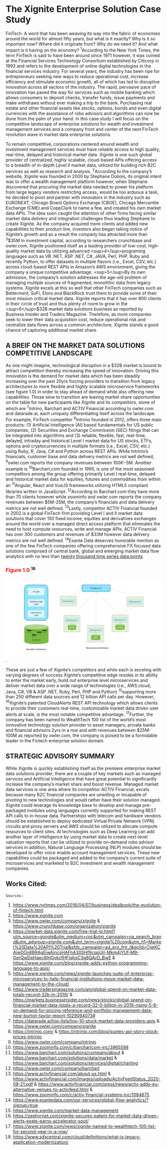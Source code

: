 # The Xignite Enterprise Solution Case Study
FinTech. A word that has been weaving its way into the fabric of economies around the world for almost fifty years, but what is it exactly? Why is it so important now? Where did it originate from? Why do we need it? And what impact is it having on the economy? <sup>1</sup>According to the New York Times, the term FinTech is said to have been around since 1971 however, it was coined at the Financial Services Technology Consortium established by Citicorp in 1993 and refers to the development of online digital technologies in the financial services industry.  For several years, the industry has been ripe for entrepreneurs seeking new ways to reduce operational cost, increase efficiency and stimulate economic growth, all of which has led to disruptive innovation across all sectors of the industry. The rapid, pervasive pace of innovation has paved the way for services such as mobile banking which allows consumers to deposit checks, transfer funds, issue payments and make withdraws without ever making a trip to the bank. Purchasing real estate and other financial assets like stocks, options, bonds and even digital currencies with the assistance of robo advisors and algorithms can now be done from the palm of your hand.  In this case study I will focus on the competitive landscape of enterprise solutions for wealth and investment management services and a company front and center of the next FinTech revolution wave in market data enterprise solutions.

To remain competitive, corporations centered around wealth and investment management services must have reliable access to high quality, real-time, delayed and historical market data.  Xignite is one such global provider of centralized, highly scalable, cloud-based APIs offering access to a breadth of in-depth Level II market data, utilized for building rich B2C services as well as research and analysis. <sup>2</sup>According to the company’s website, Xignite was founded in 2000 by Stephane Dubois, its original intent was to offer a wealth management platform however, when Stephane discovered that procuring the market data needed to power his platform from large legacy vendors restricting access, would be too arduous a task, he decided to pivot and partner with innovators in the industry such as EURONEXT, Chicago Board Options Exchange (CBOE), Chicago Mercantile Exchange (CME) and CoppClark to name a few, and created his own market data APIs.  The idea soon caught the attention of other firms facing similar market data delivery and integration challenges thus leading Stephane to create Xignite. As the company acquired more clients and added new capabilities to their product line, investors also began taking notice of Xignite’s growth and as a result the company has attracted more than <sup>3</sup>$35M in investment capital, according to researchers crunchbase and owler.com. Xignite positioned itself as a leading provider of low-cost, high-quality market data by utilizing advanced <sup>4</sup>programing languages such as VB .NET, ASP .NET, C#, JAVA, Perl, PHP, Ruby and recently Python, to offer datasets in multiple flavors (i.e., Excel, CSV, etc.) across cloud-based REST APIs in Amazon’s AWS environment, giving the company a unique competitive advantage.  <sup>5</sup>By its own admission, the company’s solution addresses the age-old problem of managing multiple sources of fragmented, monolithic data from legacy systems. Xignite excels at this so well that other FinTech companies such as Betterment, SoFi, Etoro and BlackRock trust them to provide some of their most mission critical market data. Xignite reports that it has over 800 clients in their circle of trust and thus plenty of room to grow in the <sup>6</sup>$32B market data solutions business as reported by Business Insider and Traders Magazine. Therefore, as more companies seek to lower their data acquisition cost, reduce operational risk and centralize data flows across a common architecture, Xignite stands a good chance of capturing additional market share.

## A BREIF ON THE MARKET DATA SOLUTIONS COMPETITIVE LANDSCAPE
As one might imagine, technological disruption in a $32B market is bound to attract competition thereby increasing the speed of innovation.  Driving this innovation is the demand for market data which has been steadily increasing over the past 20yrs forcing providers to transition from legacy architectures to more flexible and highly scalable microservice frameworks (see figure 1.0) in order to stay ahead of demand while also offering new capabilities. Those slow to transition are leaving market share opportunities on the table for new participants like Xignite and its competitors, some of which are <sup>7</sup>Intrino, Barchart and ACTIV Financial according to owler.com and datarade.ai, each uniquely differentiating itself across the landscape.  For example, FinTech competitor <sup>8</sup>Intrinio founded in 2012, offers three main products: (1) Artificial Intelligence (AI) based fundamentals for US public companies, (2) Securities and Exchange Commission (SEC) filings that can be integrated into algorithms and (3) reliable, flexible, fast, real-time, delayed, intraday and historical Level I market data for US stocks, ETFs, options and cryptocurrencies in multiple formats (i.e., Excel, CSV, etc.) using Ruby, R, Java, C# and Python across REST APIs. While Intrinio’s financials, customer base and data delivery metrics are not well defined, <sup>9</sup>owler.com reports the company revenues between $100K-$5M. Another example is <sup>10</sup>Barchart.com founded in 1995, is one of the most seasoned competitors among the group offering primarily Level I real-time, delayed and historical market data for equities, futures and commodities from within an <sup>11</sup>Angular, React and VueJS frameworks utilizing HTML5 compliant libraries written in JavaScript. <sup>12</sup>According to Barchart.com they have more than 70 clients however while zoominfo and owler.com reports the company revenues between $5M-25M, the company’s financials and data delivery metrics are not well defined. <sup>13</sup>Lastly, competitor ACTIV Financial founded in 2002 is a global FinTech firm providing Level I and II market data solutions that cover 150 fixed income, equities and derivatives exchanges around the world over a managed direct access platform that eliminates the need to host compute resources, write and manage APIs. ACTIV Financial has over 300 customers and revenues of $33M however data delivery metrics are not well defined. <sup>14</sup>Exante Data deserves honorable mention as one of the few FinTech companies offering comprehensive FX focused data solutions comprised of central bank, global and emerging market data flow analytics with no less than [twenty thousand time series data points](https://m.exantedata.com/2019/09/12144835/Jens_RealVision_Intro.mp4)

### <span style="color:red">Figure 1.0</span> <sup>18</sup>
![](https://github.com/lchristij/FinTech-Projects/blob/main/images/MlA-vs-MsA-architecture.jpg).


These are just a few of Xignite’s competitors and while each is exceling with varying degrees of success Xignite’s competitive edge resides in its ability to enter the market early, build out enterprise level microservices and deliver market data over a wide range of technologies (i.e., AWS cloud, Java, C#, VB & ASP .NET, Ruby, Perl, PHP and Python) <sup>15</sup>supporting more than 250 different data sources and 12 billion API calls per day. However, <sup>16</sup>Xignite’s patented CloudAlerts REST API technology which allows clients to provide their customers real-time, customizable market data driven user alerts at scale, is the most notable competitive advantage. <sup>17</sup>Further, the company has been named to WealthTech 100 list of the world’s most innovative technology solution provider to asset managers, private banks and financial advisors 2yrs in a row and with revenues between $25M-100M as reported by owler.com, the company is poised to be a formidable leader in the Fintech enterprise solution domain. 


## STRATEGIC ADVISORY SUMMARY
While Xignite is quickly establishing itself as the premiere enterprise market data solutions provider, there are a couple of key markets such as managed services and Artificial Intelligence that have great potential to significantly increase the company’s market share and boost revenue. Managed market data services is one area where its competitor ACTIV Financial, excels because many B2C financial companies are unwilling or incapable of pivoting to new technologies and would rather have their solution managed. Xignite could leverage its knowledge base to develop and manage pre-packaged modules using languages currently supported for making REST API calls to in-house data. Partnerships with telecom and hardware vendors should be established to deploy dedicated Virtual Private Network (VPN) circuits and proxy servers and AWS should be utilized to allocate compute resources to client sites.  AI technologies such as Deep Learning can add another layer of intelligence by using market data to create next-level valuation reports that can be utilized to provide on-demand robo advisor services in addition, Natural Language Processing (NLP) modules should be developed to offer voice enable account management services.  These new capabilities could be packaged and added to the company’s current suite of microservices and marketed to B2C investment and wealth management companies.
 
## Works Cited:
	Sources:
1.	https://www.nytimes.com/2016/04/07/business/dealbook/the-evolution-of-fintech.html 
2.	https://www.xignite.com  
3.	https://www.owler.com/company/xignite & https://www.crunchbase.com/organization/xignite 
4.	https://market-data.xignite.com/free-trial-lp.html?utm_source=google&utm_medium=cpc&utm_campaign=na_search_brand&utm_adgroup=xignite.com&utm_term=xignite%20com&utm_h1=Market%20Data%20API%20Trial&sfdc_campaign=ad_pro_frtr_t&gclid=CjwKCAjw0On8BRAgEiwAincsHAFhA30SHf9cqpUjI-Mkm4jYUf-M9-GerQwDpHaec6lHGvkcfHFiqhoC3q8QAvD_BwE & https://www.xignite.com/blog/xignite-adds-python-programming-language-to-apis/ 
5.	https://www.xignite.com/news/xignite-launches-suite-of-enterprise-microservices-to-help-financial-institutions-move-market-data-management-to-the-cloud/ 
6.	https://www.tradersmagazine.com/am/global-spend-on-market-data-totals-record-32b-in-2019/ & https://markets.businessinsider.com/news/stocks/global-spend-on-financial-market-data-totals-a-record-32-0-billion-in-2019-rising-5-6-on-demand-for-pricing-reference-and-portfolio-management-data-new-burton-taylor-report-1029094073# 
7.	https://datarade.ai/top-lists/top-10-stock-market-data-providers-apis & https://www.owler.com/company/xignite 
8.	https://intrinio.com/  & https://intrinio.com/blog/quotes-api-story-stock-prices-intrinio 
9.	https://www.owler.com/company/intrinio 
10.	https://www.zoominfo.com/c/barchartcom-inc/3965598 
11.	https://www.barchart.com/solutions/company/about & https://www.barchart.com/solutions/data/market & https://www.barchart.com/solutions/services/digital/charting
12.	https://www.owler.com/company/barchart
13.	https://www.activfinancial.com/about-us.html & https://www.activfinancial.com/images/uploads/ActivFeedStatus_2020-08-21.pdf & https://www.activfinancial.com/press/news/activ-adds-eu-alternative-venues-to-activfeed.html & https://www.zoominfo.com/c/activ-financial-systems-inc/1084675
14.	https://www.exantedata.com/our-services/global-flow-analytics/?signup=true
15.	https://www.xignite.com/market-data-management
16.	https://zephyrnet.com/xignite-secures-patent-for-market-data-driven-alerts-exate-earns-accelerator-spot/
17.	https://www.xignite.com/news/xignite-named-to-wealthtech-100-list-for-second-year-in-a-row/
18. https://www.sdxcentral.com/cloud/definitions/what-is-legacy-application-modernization/